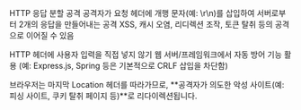 HTTP 응답 분할 공격
공격자가 요청 헤더에 개행 문자(예: \r\n)를 삽입하여 서버로부터 2개의 응답을 만들어내는 공격
 XSS, 캐시 오염, 리디렉션 조작, 토큰 탈취 등의 공격으로 이어질 수 있음

HTTP 헤더에 사용자 입력을 직접 넣지 않기
웹 서버/프레임워크에서 자동 방어 기능 활용
(예: Express.js, Spring 등은 기본적으로 CRLF 삽입을 차단함)

브라우저는 마지막 Location 헤더를 따라가므로,
**공격자가 의도한 악성 사이트(예: 피싱 사이트, 쿠키 탈취 페이지 등)**로 리다이렉션됩니다.

